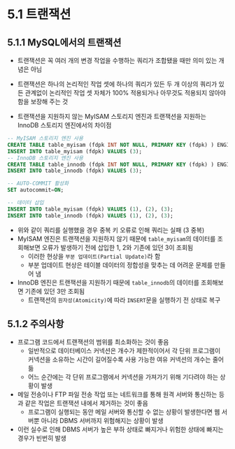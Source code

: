 # 5.1 트랜잭션

## 5.1.1 MySQL에서의 트랜잭션
- 트랜잭션은 꼭 여러 개의 변경 작업을 수행하는 쿼리가 조합됐을 때만 의미 있는 개념은 아님

- 트랜잭션은 하나의 논리적인 작업 셋에 하나의 쿼리가 있든 두 개 이상의 쿼리가 있든 관계없이 논리적인 작업 셋 자체가 100% 적용되거나 아무것도 적용되지 않아야함을 보장해 주는 것

- 트랜잭션을 지원하지 않는 MyISAM 스토리지 엔진과 트랜잭션을 지원하는 InnoDB 스토리지 엔진에서의 차이점
```sql
-- MyISAM 스토리지 엔진 사용
CREATE TABLE table_myisam (fdpk INT NOT NULL, PRIMARY KEY (fdpk) ) ENGINE=MyISAM;
INSERT INTO table_myisam (fdpk) VALUES (3);
-- InnoDB 스토리지 엔진 사용
CREATE TABLE table_innodb (fdpk INT NOT NULL, PRIMARY KEY (fdpk) ) ENGINE=INNODB;
INSERT INTO table_innodb (fdpk) VALUES (3);

-- AUTO-COMMIT 활성화
SET autocommit=ON;

-- 데이터 삽입
INSERT INTO table_myisam (fdpk) VALUES (1), (2), (3);
INSERT INTO table_innodb (fdpk) VALUES (1), (2), (3);
```
- 위와 같이 쿼리를 실행했을 경우 중복 키 오류로 인해 쿼리는 실패 (3 중복)
- MyISAM 엔진은 트랜잭션을 지원하지 않기 때문에 `table_myisam`의 데이터를 조회해보면 오류가 발생하기 전에 삽입한 1, 2와 기존에 있던 3이 조회됨
  - 이러한 현상을 `부분 업데이트(Partial Update)`라 함
  - 부분 업데이트 현상은 테이블 데이터의 정합성을 맞추는 데 어려운 문제를 만들어 냄
- InnoDB 엔진은 트랜잭션을 지원하기 때문에 `table_innodb`의 데이터를 조회해보면 기존에 있던 3만 조회됨
  - 트랜잭션의 `원자성(Atomicity)`에 따라 `INSERT`문을 실행하기 전 상태로 복구

## 5.1.2 주의사항
- 프로그램 코드에서 트랜잭션의 범위를 최소화하는 것이 좋음
  - 일반적으로 데이터베이스 커넥션은 개수가 제한적이어서 각 단위 프로그램이 커넥션을 소유하는 시간이 길어질수록 사용 가능한 여유 커넥션의 개수는 줄어듦
  - 어느 순간에는 각 단위 프로그램에서 커넥션을 가져가기 위해 기다려야 하는 상황이 발생
- 메일 전송이나 FTP 파일 전송 작업 또는 네트워크를 통해 원격 서버와 통신하는 등과 같은 작업은 트랜잭션 내에서 제거하는 것이 좋음
  - 프로그램이 실행되는 동안 메일 서버와 통신할 수 없는 상황이 발생한다면 웹 서버뿐 아니라 DBMS 서버까지 위험해지는 상황이 발생
- 이런 실수로 인해 DBMS 서버가 높은 부하 상태로 빠지거나 위험한 상태에 빠지는 경우가 빈번히 발생